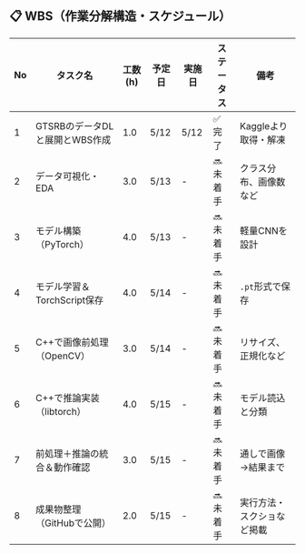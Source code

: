 ## 📋 WBS（作業分解構造・スケジュール）

| No | タスク名                           | 工数(h) | 予定日  | 実施日  | ステータス | 備考 |
|----|------------------------------------|---------|---------|---------|------------|------|
| 1  | GTSRBのデータDLと展開とWBS作成    | 1.0     | 5/12    | 5/12    | ✅ 完了     | Kaggleより取得・解凍 |
| 2  | データ可視化・EDA                 | 3.0     | 5/13    | -       | 🔜 未着手   | クラス分布、画像数など |
| 3  | モデル構築（PyTorch）             | 4.0     | 5/13    | -       | 🔜 未着手   | 軽量CNNを設計 |
| 4  | モデル学習＆TorchScript保存       | 4.0     | 5/14    | -       | 🔜 未着手   | `.pt`形式で保存 |
| 5  | C++で画像前処理（OpenCV）         | 3.0     | 5/14    | -       | 🔜 未着手   | リサイズ、正規化など |
| 6  | C++で推論実装（libtorch）         | 4.0     | 5/15    | -       | 🔜 未着手   | モデル読込と分類 |
| 7  | 前処理＋推論の統合＆動作確認     | 3.0     | 5/15    | -       | 🔜 未着手   | 通しで画像→結果まで |
| 8  | 成果物整理（GitHubで公開）        | 2.0     | 5/15    | -       | 🔜 未着手   | 実行方法・スクショなど掲載 |
